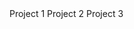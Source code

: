 <!DOCTYPE html>
<html>
<head>
	<title>Shuming Xu Project Archive</title>
</head>
<body>
Project 1
Project 2
Project 3
</body>
</html>
